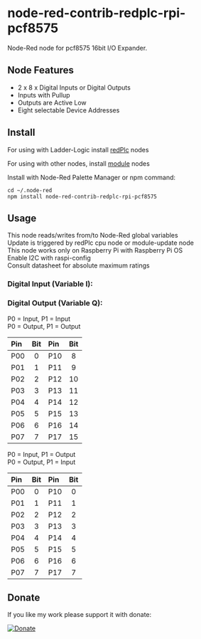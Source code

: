 # node-red-contrib-redplc-rpi-pcf8575

Node-Red node for pcf8575 16bit I/O Expander.<br>

## Node Features
- 2 x 8 x Digital Inputs or Digital Outputs
- Inputs with Pullup
- Outputs are Active Low
- Eight selectable Device Addresses

## Install

For using with Ladder-Logic install
[redPlc](https://www.npmjs.com/package/node-red-contrib-redplc) nodes

For using with other nodes, install
[module](https://www.npmjs.com/package/node-red-contrib-redplc-module) nodes

Install with Node-Red Palette Manager or npm command:
```
cd ~/.node-red
npm install node-red-contrib-redplc-rpi-pcf8575
```
## Usage
This node reads/writes from/to Node-Red global variables<br>
Update is triggered by redPlc cpu node or module-update node<br>
This node works only on Raspberry Pi with Raspberry Pi OS<br>
Enable I2C with raspi-config<br>
Consult datasheet for absolute maximum ratings<br>

### Digital Input (Variable I):
### Digital Output (Variable Q):

P0 = Input, P1 = Input<br>
P0 = Output, P1 = Output<br>

|Pin|Bit|Pin|Bit|
|:--|:-:|:--|:-:|
|P00|0|P10|8|
|P01|1|P11|9|
|P02|2|P12|10|
|P03|3|P13|11|
|P04|4|P14|12|
|P05|5|P15|13|
|P06|6|P16|14|
|P07|7|P17|15|

P0 = Input, P1 = Output<br>
P0 = Output, P1 = Input<br>

|Pin|Bit|Pin|Bit|
|:--|:-:|:--|:-:|
|P00|0|P10|0|
|P01|1|P11|1|
|P02|2|P12|2|
|P03|3|P13|3|
|P04|4|P14|4|
|P05|5|P15|5|
|P06|6|P16|6|
|P07|7|P17|7|

## Donate
If you like my work please support it with donate:

[![Donate](https://img.shields.io/badge/Donate-PayPal-green.svg)](https://www.paypal.com/cgi-bin/webscr?cmd=_s-xclick&hosted_button_id=ZDRCZBQFWV3A6)
